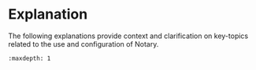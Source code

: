 # Explanation

The following explanations provide context and clarification on key-topics related to the use and configuration of Notary.

```{toctree}
:maxdepth: 1


```
